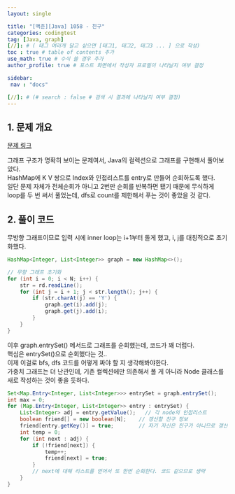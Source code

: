 ```yaml
---
layout: single

title: "[백준][Java] 1058 - 친구"
categories: codingtest
tag: [Java, graph]
[//]: # ( 태그 여러개 달고 싶으면 [태그1, 태그2, 태그3 ... ] 으로 작성)
toc : true # table of contents 추가
use_math: true # 수식 쓸 경우 추가
author_profile: true # 포스트 화면에서 작성자 프로필이 나타날지 여부 결정

sidebar:
 nav : "docs"

[//]: # (# search : false # 검색 시 결과에 나타날지 여부 결정)
---
```


## 1. 문제 개요
[문제 링크](https://www.acmicpc.net/problem/1058) <br/>
 
그래프 구조가 명확히 보이는 문제여서, Java의 컬렉션으로 그래프를 구현해서 풀어보았다.<br/>
HashMap에 K V 쌍으로 Index와 인접리스트를 entry로 만들어 순회하도록 했다.<br/>
일단 문제 자체가 전체순회가 아니고 2번만 순회를 반복하면 됐기 때문에 무식하게 loop를 두 번 써서 풀었는데,
dfs로 count를 제한해서 푸는 것이 좋았을 것 같다.<br/>

## 2. 풀이 코드

무방향 그래프이므로 입력 시에 inner loop는 i+1부터 돌게 했고,
i, j를 대칭적으로 초기화했다.<br/>

``` java
HashMap<Integer, List<Integer>> graph = new HashMap<>();

// 무향 그래프 초기화
for (int i = 0; i < N; i++) {
    str = rd.readLine();
    for (int j = i + 1; j < str.length(); j++) {
        if (str.charAt(j) == 'Y') {
            graph.get(i).add(j);
            graph.get(j).add(i);
        }
    }
}
```

이후 graph.entrySet() 메서드로 그래프를 순회했는데, 코드가 꽤 더럽다.<br/>
핵심은 entrySet()으로 순회했다는 것..<br/> 
이제 이걸로 bfs, dfs 코드를 어떻게 짜야 할 지 생각해봐야한다.<br/>
가중치 그래프는 더 난관인데, 기존 컬렉션에만 의존해서 풀 게 아니라 Node 클래스를 새로 작성하는 것이 좋을 듯하다.<br/>

``` java
Set<Map.Entry<Integer, List<Integer>>> entrySet = graph.entrySet();
int max = 0;
for (Map.Entry<Integer, List<Integer>> entry : entrySet) {
    List<Integer> adj = entry.getValue();   // 각 node의 인접리스트
    boolean friend[] = new boolean[N];    // 갱신할 친구 정보
    friend[entry.getKey()] = true;        // 자기 자신은 친구가 아니므로 갱신
    int temp = 0;
    for (int next : adj) {
        if (!friend[next]) {
            temp++;
            friend[next] = true;
        }
        // next에 대해 리스트를 얻어서 또 한번 순회한다. 코드 같으므로 생략
    }
}
```